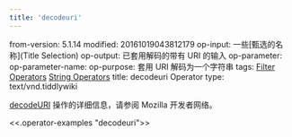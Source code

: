 ```yaml
---
title: 'decodeuri'
---
```


from-version: 5.1.14
modified: 20161019043812179
op-input: 一些[甄选的名称](Title Selection)
op-output: 已套用解码的带有 URI 的输入
op-parameter: 
op-parameter-name: 
op-purpose: 套用 URI 解码为一个字符串
tags: [Filter Operators](#Filter%20Operators) [String Operators](#String%20Operators)
title: decodeuri Operator
type: text/vnd.tiddlywiki

[decodeURI](https://developer.mozilla.org/en-US/docs/Web/JavaScript/Reference/Global_Objects/decodeURI) 操作的详细信息，请参阅 Mozilla 开发者网络。

<<.operator-examples "decodeuri">>
